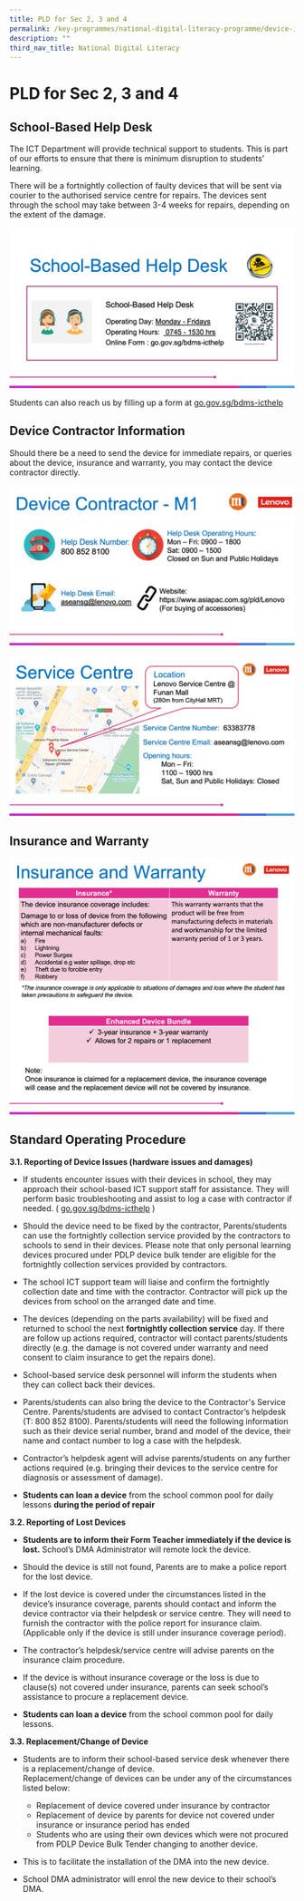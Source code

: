 ```yaml
---
title: PLD for Sec 2, 3 and 4
permalink: /key-programmes/national-digital-literacy-programme/device-information-kits/pld-for-sec-2-3-and-4
description: ""
third_nav_title: National Digital Literacy
---
```


# PLD for Sec 2, 3 and 4

## School-Based Help Desk
The ICT Department will provide technical support to students.    This is part of our efforts to ensure that there is minimum disruption to students’ learning.  

There will be a fortnightly collection of faulty devices that will be sent via courier to the authorised service centre for repairs. The devices sent through the school may take between 3-4 weeks for repairs, depending on the extent of the damage.

![School-Based Help Desk](/images/31-device-support-01.jpeg)

Students can also reach us by filling up a form at [go.gov.sg/bdms-icthelp](https://form.gov.sg/#!/6003ab0667a3e600110513fe)

## Device Contractor Information

Should there be a need to send the device for immediate repairs, or queries about the device, insurance and warranty, you may contact the device contractor directly.

![Device Contractor Information](/images/32-device-support-02.jpeg)

![Service Centre](/images/33-device-support-03.jpeg)

## Insurance and Warranty

![Insurance and Warranty](/images/34-device-support-04.jpg)

## Standard Operating Procedure

**3.1.  Reporting of Device Issues (hardware issues and damages)**

* If students encounter issues with their devices in school, they may approach their school-based ICT support staff for assistance. They will perform basic troubleshooting and assist to log a case with contractor if needed. ( [go.gov.sg/bdms-icthelp](https://form.gov.sg/#!/6003ab0667a3e600110513fe) )

* Should the device need to be fixed by the contractor, Parents/students can use the fortnightly collection service provided by the contractors to schools to send in their devices.  Please note that only personal learning devices procured under PDLP device bulk tender are eligible for the fortnightly collection services provided by contractors.

* The school ICT support team will liaise and confirm the fortnightly collection date and time with the contractor. Contractor will pick up the devices from school on the arranged date and time.

* The devices (depending on the parts availability) will be fixed and returned to school the next **fortnightly collection service** day. If there are follow up actions required, contractor will contact parents/students directly (e.g. the damage is not covered under warranty and need consent to claim insurance to get the repairs done).

* School-based service desk personnel will inform the students when they can collect back their devices.

* Parents/students can also bring the device to the Contractor's Service Centre.  Parents/students are advised to contact Contractor’s helpdesk (T: 800 852 8100). Parents/students will need the following information such as their device serial number, brand and model of the device, their name and contact number to log a case with the helpdesk.
* Contractor’s helpdesk agent will advise parents/students on any further actions required (e.g. bringing their devices to the service centre for diagnosis or assessment of damage).
* **Students can loan a device** from the school common pool for daily lessons **during the period of repair**

**3.2. Reporting of Lost Devices**

* **Students are to inform their Form Teacher immediately if the device is lost.**  School’s DMA Administrator will remote lock the device.  

* Should the device is still not found, Parents are to make a police report for the lost device.

* If the lost device is covered under the circumstances listed in the device’s insurance coverage, parents should contact and inform the device contractor via their helpdesk or service centre. They will need to furnish the contractor with the police report for insurance claim. (Applicable only if the device is still under insurance coverage period).

* The contractor’s helpdesk/service centre will advise parents on the insurance claim procedure.

* If the device is without insurance coverage or the loss is due to clause(s) not covered under insurance, parents can seek school’s assistance to procure a replacement device.

* **Students can loan a device** from the school common pool for daily lessons.

**3.3.  Replacement/Change of Device**

* Students are to inform their school-based service desk whenever there is a replacement/change of device.
<br>Replacement/change of devices can be under any of the circumstances listed below:
	* Replacement of device covered under insurance by contractor
	* Replacement of device by parents for device not covered under insurance or insurance period has ended
	* Students who are using their own devices which were not procured from PDLP Device Bulk Tender changing to another device.

*  This is to facilitate the installation of the DMA into the new device.

*  School DMA administrator will enrol the new device to their school’s DMA.